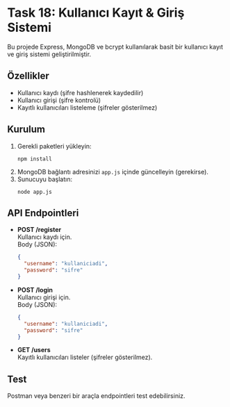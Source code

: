 # Task 18: Kullanıcı Kayıt & Giriş Sistemi

Bu projede Express, MongoDB ve bcrypt kullanılarak basit bir kullanıcı kayıt ve giriş sistemi geliştirilmiştir.

## Özellikler

- Kullanıcı kaydı (şifre hashlenerek kaydedilir)
- Kullanıcı girişi (şifre kontrolü)
- Kayıtlı kullanıcıları listeleme (şifreler gösterilmez)

## Kurulum

1. Gerekli paketleri yükleyin:
   ```
   npm install
   ```
2. MongoDB bağlantı adresinizi `app.js` içinde güncelleyin (gerekirse).
3. Sunucuyu başlatın:
   ```
   node app.js
   ```

## API Endpointleri

- **POST /register**  
  Kullanıcı kaydı için.  
  Body (JSON):

  ```json
  {
    "username": "kullaniciadi",
    "password": "sifre"
  }
  ```

- **POST /login**  
  Kullanıcı girişi için.  
  Body (JSON):

  ```json
  {
    "username": "kullaniciadi",
    "password": "sifre"
  }
  ```

- **GET /users**  
  Kayıtlı kullanıcıları listeler (şifreler gösterilmez).

## Test

Postman veya benzeri bir araçla endpointleri test edebilirsiniz.
